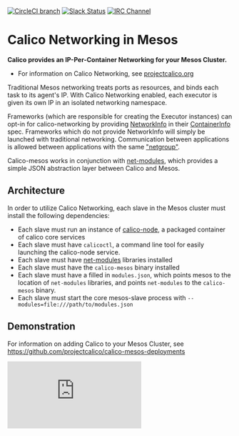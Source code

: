 <!--- master only -->
[![CircleCI branch](https://img.shields.io/circleci/project/projectcalico/calico-mesos/master.svg?label=calico_mesos)](https://circleci.com/gh/projectcalico/calico-mesos/tree/master)
[![Slack Status](https://calicousers-slackin.herokuapp.com/badge.svg)](https://calicousers-slackin.herokuapp.com)
[![IRC Channel](https://img.shields.io/badge/irc-%23calico-blue.svg)](https://kiwiirc.com/client/irc.freenode.net/#calico)
<!--- end of master only -->

# Calico Networking in Mesos
**Calico provides an IP-Per-Container Networking for your Mesos Cluster.**

- For information on Calico Networking, see [projectcalico.org](http://projectcalico.org)

Traditional Mesos networking treats ports as resources, and binds each task to its agent's IP. With Calico Networking enabled, each executor is given its own IP in an isolated networking namespace. 

Frameworks (which are responsible for creating the Executor instances) can opt-in for calico-networking by providing [NetworkInfo](https://github.com/apache/mesos/blob/0.25.0-rc1/include/mesos/mesos.proto#L1366) in their [ContainerInfo](https://github.com/apache/mesos/blob/0.25.0-rc1/include/mesos/mesos.proto#L1458) spec. Frameworks which do not provide NetworkInfo will simply be launched with traditional networking. Communication between applications is allowed between applications with the same ["netgroup"](https://github.com/apache/mesos/blob/0.25.0-rc1/include/mesos/mesos.proto#L1389).

Calico-mesos works in conjunction with [net-modules][net-modules], which provides a simple JSON abstraction layer between Calico and Mesos. 

## Architecture
In order to utilize Calico Networking, each slave in the Mesos cluster must install the following dependencies:
- Each slave must run an instance of [calico-node](https://github.com/projectcalico/calico-docker#how-does-it-work), a packaged container of calico core services
- Each slave must have `calicoctl`, a command line tool for easily launching the calico-node service.
- Each slave must have [net-modules][net-modules] libraries installed
- Each slave must have the `calico-mesos` binary installed
- Each slave must have a filled in `modules.json`, which points mesos to the location of `net-modules` libraries, and points `net-modules` to the `calico-mesos` binary.
- Each slave must start the core mesos-slave process with `--modules=file:///path/to/modules.json`

## Demonstration
For information on adding Calico to your Mesos Cluster, see https://github.com/projectcalico/calico-mesos-deployments


[calico]: http://projectcalico.org
[mesos]: https://mesos.apache.org/
[net-modules]: https://github.com/mesosphere/net-modules
[docker]: https://www.docker.com/

[![Analytics](https://calico-ga-beacon.appspot.com/UA-52125893-3/calico-mesos/README.md?pixel)](https://github.com/igrigorik/ga-beacon)
